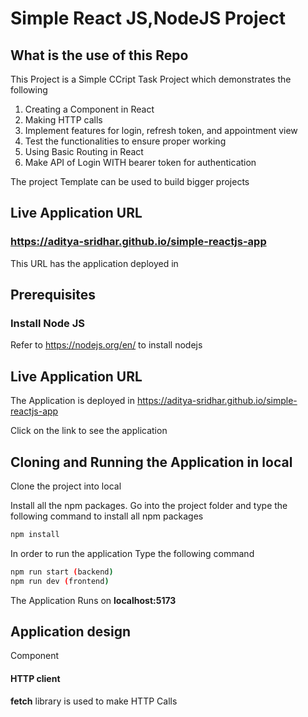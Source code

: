 # Simple React JS,NodeJS Project

## What is the use of this Repo

This Project is a Simple CCript Task  Project which demonstrates the following
1. Creating a Component in React
2. Making HTTP calls
3. Implement features for login, refresh token, and appointment view
4. Test the functionalities to ensure proper working
5. Using Basic Routing in React
6. Make API of Login WITH bearer token for authentication

The project Template can be used to build bigger projects

## Live Application URL

### https://aditya-sridhar.github.io/simple-reactjs-app
This URL has the application deployed in

## Prerequisites

### Install Node JS
Refer to https://nodejs.org/en/ to install nodejs

## Live Application URL

The Application is deployed in https://aditya-sridhar.github.io/simple-reactjs-app

Click on the link to see the application

## Cloning and Running the Application in local

Clone the project into local

Install all the npm packages. Go into the project folder and type the following command to install all npm packages

```bash
npm install
```

In order to run the application Type the following command

```bash
npm run start (backend)
npm run dev (frontend)

```

The Application Runs on **localhost:5173**

## Application design

 Component

#### HTTP client

**fetch** library is used to make HTTP Calls





